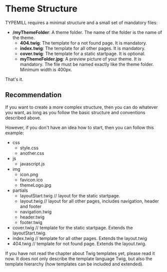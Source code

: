 # Theme Structure

TYPEMILL requires a minimal structure and a small set of mandatory files:

- **/myThemeFolder**: A theme folder. The name of the folder is the name of the theme.
  - **404.twig**: The template for a not found page. It is mandatory.
  - **index.twig**: The template for all other pages. It is mandatory.
  - **cover.twig**: The template for a static startpage. It is optional.
  - **myThemeFolder.jpg**: A preview picture of your theme. It is mandatory. The file must be named exactly like the theme folder. Minimum width is 400px.

That's it.

## Recommendation

If you want to create a more complex structure, then you can do whatever you want, as long as you follow the basic structure and conventions described above.

However, if you don't have an idea how to start, then you can follow this example:

- css
    - style.css
    - another.css
- js
    - javascript.js
- img
    - icon.png
    - favicon.ico
    - themeLogo.jpg
- partials
    - layoutStart.twig // layout for the static startpage.
    - layout.twig  // layout for all other pages, includes navigation, header and footer
    - navigation.twig
    - header.twig
    - footer.twig
- cover.twig // template for the static startpage. Extends the layoutStart.twig.
- index.twig // template for all other pages. Extends the layout.twig
- 404.twig // template for not found page. Extends the layout.twig.

If you have not read the chapter about Twig templates yet, please read it now. It does not only describe the template language Twig, but also the template hierarchy (how templates can be included and extended).